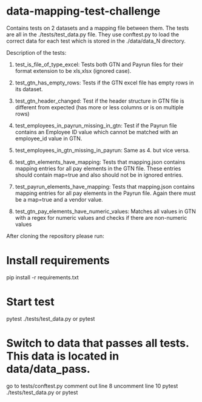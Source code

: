 # data-mapping-test-challenge

Contains tests on 2 datasets and a mapping file between them.
The tests are all in the ./tests/test_data.py file. 
They use conftest.py to load the correct data for each test which is stored in the ./data/data_N directory.

Description of the tests:

1. test_is_file_of_type_excel: 
    Tests both GTN and Payrun files for their format extension to be xls,xlsx (ignored case).

2. test_gtn_has_empty_rows: 
    Tests if the GTN excel file has empty rows in its dataset.

3. test_gtn_header_changed: 
    Test if the header structure in GTN file is different from expected (has more or less columns or is on multiple rows)

4. test_employees_in_payrun_missing_in_gtn: 
    Test if the Payrun file contains an Employee ID value which cannot be matched with an employee_id value in GTN.

5. test_employees_in_gtn_missing_in_payrun: 
    Same as 4. but vice versa.

6. test_gtn_elements_have_mapping: 
    Tests that mapping.json contains mapping entries for all pay elements in the GTN file. These entries should contain map=true and also should not be in ignored entries.

7. test_payrun_elements_have_mapping: 
    Tests that mapping.json contains mapping entries for all pay elements in the Payrun file. Again there must be a map=true and a vendor value.

8. test_gtn_pay_elements_have_numeric_values: 
    Matches all values in GTN with a regex for numeric values and checks if there are non-numeric values

After cloning the repository please run:
# Install requirements
pip install -r requirements.txt

# Start test
pytest ./tests/test_data.py
or
pytest

# Switch to data that passes all tests. This data is located in data/data_pass.
go to tests/conftest.py
comment out line 8
uncomment line 10
pytest ./tests/test_data.py or pytest
